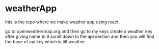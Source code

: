 # weatherApp
this is the repo where we make weather app using react.

go to openweathermap.org and then go to my keys
create a weather key after giving name to it
scroll down to the api section and then you will find the base of api key which is till weather
